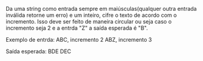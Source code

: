 Da uma string como entrada sempre em maiúsculas(qualquer outra entrada inválida retorne um erro) e um inteiro, cifre o texto de acordo com o incremento. Isso deve ser feito de maneira circular ou seja caso o incremento seja 2 e a entrda "Z" a saída esperada é "B".

Exemplo de entrda:
ABC, incremento 2
ABZ, incremento 3

Saída esperada:
BDE
DEC